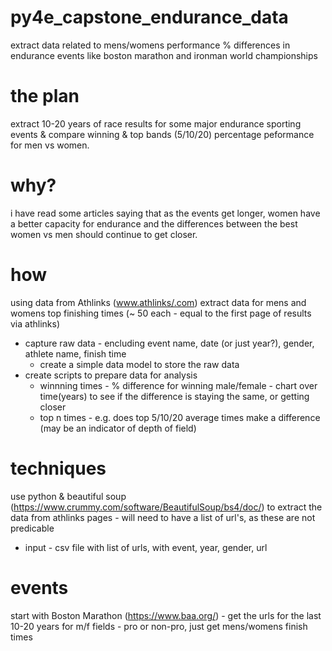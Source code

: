 # py4e_capstone_endurance_data
extract data related to mens/womens performance % differences in endurance events like boston marathon and ironman world championships

# the plan
extract 10-20 years of race results for some major endurance sporting events & compare winning & top bands (5/10/20) percentage peformance for men vs women.

# why?
i have read some articles saying that as the events get longer, women have a better capacity for endurance and the differences between the best women vs men should continue to get closer.

# how
using data from Athlinks (www.athlinks/.com) extract data for mens and womens top finishing times (~ 50 each - equal to the first page of results via athlinks)
- capture raw data - encluding event name, date (or just year?), gender, athlete name, finish time
  - create a simple data model to store the raw data
- create scripts to prepare data for analysis
  - winnning times - % difference for winning male/female - chart over time(years) to see if the difference is staying the same, or getting closer
  - top n times - e.g. does top 5/10/20 average times make a difference (may be an indicator of depth of field)
  
# techniques
use python & beautiful soup (https://www.crummy.com/software/BeautifulSoup/bs4/doc/) to extract the data from athlinks pages - will need to have a list of url's, as these are not predicable
- input - csv file with list of urls, with event, year, gender, url

# events
start with Boston Marathon (https://www.baa.org/) - get the urls for the last 10-20 years for m/f fields - pro or non-pro, just get mens/womens finish times
